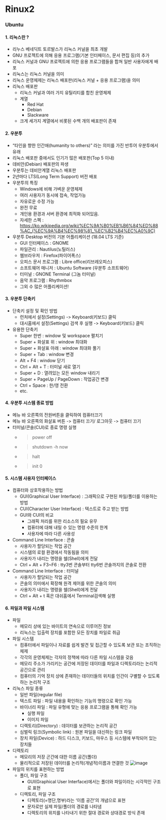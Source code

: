 # Rinux2
### Ubuntu
#### 1. 리눅스란 ?
- 리누스 베네딕트 토르발스가 리눅스 커널을 최초 개발
- GNU 프로젝트에 의해 응용 프로그램(기본 인터페이스, 문서 편집 등)의 추가
- 리눅스 커널과 GNU 프로젝트에 의한 응용 프로그램들을 합쳐 일반 사용자에게 배포
- 리눅스는 리눅스 커널을 의미
- 리눅스 운영체제는 리눅스 배포판(리눅스 커널 + 응용 프로그램)을 의미
- 리눅스 배포판
  - 리눅스 커널과 여러 가지 유틸리티를 합친 운영체제
  - 계열
    - Red Hat
    - Debian
    - Slackware
  - 크게 세가지 계열에서 비롯된 수백 개의 배포판이 존재
#### 2. 우분투
- “타인을 향한 인간애(humanity to others)” 라는 의미를 가진 반투어 우분투에서 유래
- 리눅스 배포판 중에서도 인기가 많은 배포판(Top 5 이내)
- 데비안(Debian) 배포판의 파생
- 우분투는 데비안계열 리눅스 배포판
- 2년마다 LTS(Long Term Support) 버전 배포
- 우분투의 특징
  - Windows에 비해 가벼운 운영체제
  - 여러 사용자가 동시에 접속, 작업가능
  - 자유로운 수정 가능
  - 완전 무료
  - 개인용 환경과 서버 환경에 최적화 되어있음.
  - 자세한 스펙 : https://ko.wikipedia.org/wiki/%EC%9A%B0%EB%B6%84%ED%88%AC_(%EC%9A%B4%EC%98%81_%EC%B2%B4%EC%A0%9C)
- 우분투 Desktop 버전의 기본 어플리케이션 (18.04 LTS 기준)
  - GUI 인터페이스 : GNOME
  - 파일관리 : Nautilus(노틸러스)
  - 웹브라우저 : Firefox(파이어폭스)
  - 오피스 문서 프로그램 : Libre office(리브레오피스)
  - 소프트웨어 매니저 : Ubuntu Software (우분투 소프트웨어)
  - 터미널 : GNONE Terminal (그놈 터미널)
  - 음악 프로그램 : Rhythmbox
  - 그외 수 많은 어플리케이션!
#### 3. 우분투 단축키
- 단축키 설정 및 확인 방법
  - 런처에서 설정(Settings) -> Keyboard(키보드) 클릭
  - 대시홈에서 설정(Settings) 검색 후 실행 -> Keyboard(키보드) 클릭
- 유용한 단축키
  - Super 한번 : window 및 workspace 펼치기
  - Super + 화살표 위 : window 최대화
  - Super + 화살표 아래 : window 최대화 풀기
  - Super + Tab : window 변경
  - Alt + F4 : window 닫기
  - Ctrl + Alt + T : 터미널 새로 열기
  - Super + D : 열려있는 모든 window 내리기
  - Super + PageUp / PageDown : 작업공간 변경
  - Ctrl + Space : 한/영 전환
  - etc.
#### 4. 우분투 시스템 종료 방법
- 메뉴 바 오른쪽의 전원버튼을 클릭하여 컴퓨터끄기
- 메뉴 바 오른쪽의 화살표 버튼 -> 컴퓨터 끄기/ 로그아웃 -> 컴퓨터 끄기
- 터미널/콘솔(CUI)로 종료 명령 실행
  - >power off
  - >shutdown -h now
  - >halt
  - >init 0
#### 5. 시스템 사용자 인터페이스
- 컴퓨터와 상호작용하는 방법
  - GUI(Graphical User Interface) : 그래픽으로 구현된 파일/폴더를 이용하는 방법
  - CUI(Character User Interface)  : 텍스트로 주고 받는 방법
  - GUI와 CUI의 비교 
    - 그래픽 처리를 위한 리소스의 필요 유무
    - 컴퓨터에 대해 내릴 수 있는 명령 수준의 한계
    - 사용자에 따라 다른 사용성
- Command Line Interface : 콘솔
  - 사용자가 할당되는 작업 공간
  - 시스템의 로컬 환경에서 작동됨을 의미
  - 사용자가 내리는 명령을 쉘(Shell)에게 전달
  - Ctrl + Alt + F3~F6 : tty3번 콘솔부터 tty6번 콘솔까지의 콘솔로 전환
- Command Line Interface : 터미널
  - 사용자가 할당되는 작업 공간
  - 콘솔의 의미에서 확장해 원격 제어를 위한 콘솔의 의미
  - 사용자가 내리는 명령을 쉘(Shell)에게 전달
  - Ctrl + Alt + t 혹은 대쉬홈에서 Terminal검색해 실행
#### 6. 파일과 파일 시스템
- 파일
  - 메모리 상에 있는 바이트의 연속으로 이루어진 정보
  - 리눅스는 입출력 장치를 포함한 모든 장치를 파일로 취급
- 파일 시스템
  - 컴퓨터에서 파일이나 자료를 쉽게 발견 및 접근할 수 있도록 보관 또는 조직하는 체제
  - 각각의 운영체제는 각자의 정책에 따라 다른 파일 시스템을 갖음
  - 메모리 주소가 가리키는 공간에 저장된 데이터를 파일과 디렉토리라는 논리적 공간으로 관리
  - 컴퓨터의 기억 장치 상에 존재하는 데이터들의 위치를 인간이 구별할 수 있도록 하는 논리적 구조
- 리눅스 파일 종류
  - 일반 파일(regular file)
  - 텍스트 파일 : 파일 내용을 확인하는 기능의 명령으로 확인 가능
  - 바이너리 파일 : 파일 유형에 맞는 응용 프로그램을 통해 확인 가능
    - 실행 파일
    - 이미지 파일
  - 디렉토리(Directory) : 데이터를 보관하는 논리적 공간
  - 심벌릭 링크(Symbolic link) : 원본 파일을 대신하는 링크 파일
  - 장치 파일(Device) : 하드 디스크, 키보드, 마우스 등 시스템에 부착되어 있는 장치들
- 디렉토리
  - 메모리의 저장 곤간에 대한 이름 공간(폴더)
  - 물리적으로 저장된 데이터를 논리적(개념적)이름과 연결한 것
![image](https://user-images.githubusercontent.com/78472987/112283816-e13c3080-8ccb-11eb-99a6-f24fa5bce31b.png)
- 파일의 위치를 표현하는 방법
  - 폴더, 파일 구조
    - GUI(Graphical User Interface)에서는 폴더와 파일이라는 시각적인 구조로 표현
  - 디렉토리, 파일 구조
    - 디렉토리(=명단,명부)라는 ‘이름 공간’의 개념으로 표현
    - 문자로만 실제 파일/폴더의 경로를 나타냄
    - 디렉토리의 위치를 나타내기 위한 절대 경로와 상대경로 방식 존재
